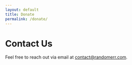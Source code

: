 ```yaml
---
layout: default
title: Donate
permalink: /donate/
---
```


# Contact Us

Feel free to reach out via email at [contact@randomerr.com](mailto:contact@randomerr.com).
